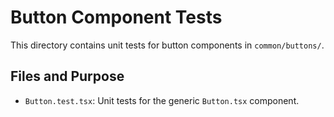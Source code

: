 # Button Component Tests

This directory contains unit tests for button components in `common/buttons/`.

## Files and Purpose
- `Button.test.tsx`: Unit tests for the generic `Button.tsx` component.
